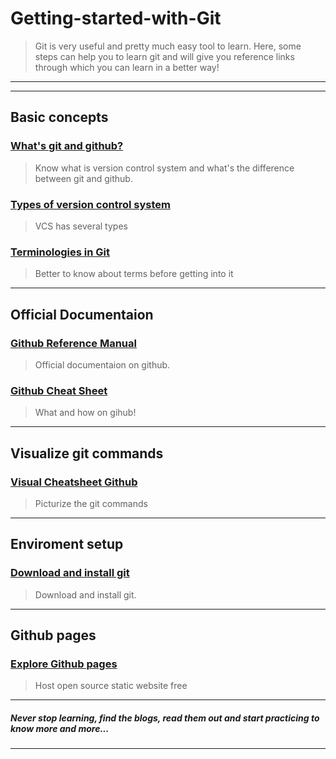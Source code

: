 # Getting-started-with-Git
>Git is very useful and pretty much easy tool to learn. Here, some steps can help you to learn git and will give you reference links through which you can learn in a better way!

___
___

## Basic concepts

### [What's git and github?](https://medium.com/edureka/git-vs-github-67c511d09d3e#:~:text=As%20told%2C%20Git%20is%20a,version%20control%20repository%20hosting%20service.&text=It%20literally%20is%20a%20hub,free%20account%20on%20the%20GitHub.)
>Know what is version control system and what's the difference between git and github.

### [Types of version control system](https://medium.com/@abeythilakeudara3/version-control-system-cabd8d120986#:~:text=The%20version%20control%20system%20can,resolving%20on%20the%20source%20code.)
>VCS has several types

### [Terminologies in Git](https://medium.com/version-control-system/basic-git-terminologies-867710607422)
>Better to know about terms before getting into it
___
## Official Documentaion

### [Github Reference Manual](https://git-scm.com/docs)
>Official documentaion on github.

### [Github Cheat Sheet](https://training.github.com/downloads/github-git-cheat-sheet/)
>What and how on gihub!

___
## Visualize git commands
### [Visual Cheatsheet Github](https://ndpsoftware.com/git-cheatsheet.html)
>Picturize the git commands

___
## Enviroment setup
### [Download and install git](https://git-scm.com/downloads)
>Download and install git.

___
## Github pages
### [Explore Github pages](https://pages.github.com/)
>Host open source static website free


___
##### Never stop learning, find the blogs, read them out and start practicing to know more and more...
___
